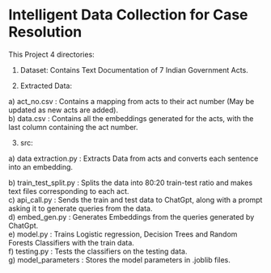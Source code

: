 # Intelligent Data Collection for Case Resolution

This Project 4 directories:

1. Dataset: Contains Text Documentation of 7 Indian Government Acts.

2. Extracted Data:

a) act_no.csv : Contains a mapping from acts to their act number (May be updated as new acts are added).  
b) data.csv : Contains all the embeddings generated for the acts, with the last column containing the act number.

3. src:

a) data extraction.py : Extracts Data from acts and converts each sentence into an embedding.

b) train_test_split.py : Splits the data into 80:20 train-test ratio and makes text files corresponding to each act.  
c) api_call.py :  Sends the train and test data to ChatGpt, along with a prompt asking it to generate queries from the data.  
d) embed_gen.py : Generates Embeddings from the queries generated by ChatGpt.  
e) model.py : Trains Logistic regression, Decision Trees and Random Forests Classifiers with the train data.  
f) testing.py : Tests the classifiers on the testing data.  
g) model_parameters : Stores the model parameters in .joblib files.  

